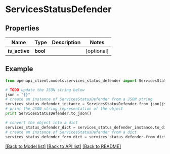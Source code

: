 # ServicesStatusDefender


## Properties
Name | Type | Description | Notes
------------ | ------------- | ------------- | -------------
**is_active** | **bool** |  | [optional]

## Example

```python
from openapi_client.models.services_status_defender import ServicesStatusDefender

# TODO update the JSON string below
json = "{}"
# create an instance of ServicesStatusDefender from a JSON string
services_status_defender_instance = ServicesStatusDefender.from_json(json)
# print the JSON string representation of the object
print ServicesStatusDefender.to_json()

# convert the object into a dict
services_status_defender_dict = services_status_defender_instance.to_dict()
# create an instance of ServicesStatusDefender from a dict
services_status_defender_form_dict = services_status_defender.from_dict(services_status_defender_dict)
```
[[Back to Model list]](../README.md#documentation-for-models) [[Back to API list]](../README.md#documentation-for-api-endpoints) [[Back to README]](../README.md)
